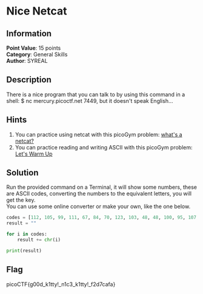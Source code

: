 # Nice Netcat

## Information

**Point Value**: 15 points  
**Category**: General Skills  
**Author**: SYREAL

## Description

There is a nice program that you can talk to by using this command in a shell: $ nc mercury.picoctf.net 7449, but it doesn't speak English...

## Hints

1. You can practice using netcat with this picoGym problem: [what's a netcat?](https://play.picoctf.org/practice/challenge/34)
2. You can practice reading and writing ASCII with this picoGym problem: [Let's Warm Up](https://play.picoctf.org/practice/challenge/22)

## Solution

Run the provided command on a Terminal, it will show some numbers, these are ASCII codes, converting the numbers to the equivalent letters, you will get the key.  
You can use some online converter or make your own, like the one below.

```py
codes = [112, 105, 99, 111, 67, 84, 70, 123, 103, 48, 48, 100, 95, 107, 49, 116, 116, 121, 33, 95, 110, 49, 99, 51, 95, 107, 49, 116, 116, 121, 33, 95, 102, 50, 100, 55, 99, 97, 102, 97, 125, 10]
result = ""

for i in codes:
    result += chr(i)

print(result)
```

## Flag

picoCTF{g00d_k1tty!\_n1c3_k1tty!\_f2d7cafa}
